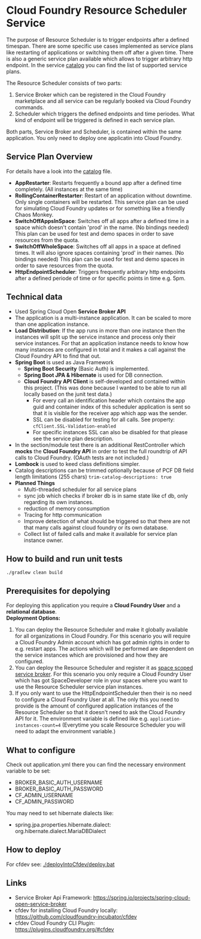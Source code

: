 # Cloud Foundry Resource Scheduler Service
The purpose of Resource Scheduler is to trigger endpoints after a defined timespan. There are some specific use cases implemented as service plans like restarting of applications or switching them off after a given time.
There is also a generic service plan available which allows to trigger arbitrary http endpoint. In the service <a href="./src/main/java/de/grimmpp/cloudFoundry/resourceScheduler/config/CatalogConfig.java">catalog</a> you can find the list of supported service plans. 

The Resource Scheduler consists of two parts:
1. Service Broker which can be registered in the Cloud Foundry marketplace and all service can be regularly booked via Cloud Foundry commands.
2. Scheduler which triggers the defined endpoints and time periodes. What kind of endpoint will be triggered is defined in each service plan.

Both parts, Service Broker and Scheduler, is contained within the same application. You only need to deploy one applicatin into Cloud Foundry.

## Service Plan Overview
For details have a look into the <a href="./src/main/java/de/grimmpp/cloudFoundry/resourceScheduler/config/CatalogConfig.java">catalog</a> file.
* **AppRestarter**: Restarts frequently a bound app after a defined time completely. (All instances at the same time) 
* **RollingContainerRestarter**: Restart of an application without downtime. Only single containers will be restarted. This service plan can be used for simulating Cloud Foundry updates or for something like a friendly Chaos Monkey. 
* **SwitchOffAppsInSpace**: Switches off all apps after a defined time in a space which doesn't contain 'prod' in the name. (No bindings needed) This plan can be used for test and demo spaces in order to save resources from the quota.
* **SwitchOffWholeSpace**: Switches off all apps in a space at defined times. It will also ignore spaces containing 'prod' in their names. (No bindings needed) This plan can be used for test and demo spaces in order to save resources from the quota.
* **HttpEndpointScheduler**: Triggers frequently arbitrary http endpoints after a defined periode of time or for specific points in time e.g. 5pm.


## Technical data
* Used Spring Cloud Open **Service Broker API**
* The application is a multi-instance application. It can be scaled to more than one application instance.
* **Load Distribution**: If the app runs in more than one instance then the instances will split up the service instance and process only their service instances. For that an application instance needs to know how many instances are configured in total and it makes a call against the Cloud Foundry API to find that out. 
* **Spring Boot** is used as Java Framework
  * **Spring Boot Security** (Basic Auth) is implemented.
  * **Spring Boot JPA & Hibernate** is used for DB connection.
  * **Cloud Foundry API Client** is self-developed and contained within this project. (This was done because I wanted to be able to run all locally based on the junit test data.)
    * For every call an identification header which contains the app guid and container index of this scheduler application is sent so that it is visible for the receiver app which app was the sender.
    * SSL can be disabled for testing for all calls. See property: `cfClient.SSL-Validation-enabled`
    * For specific instances SSL can also be disabled for that please see the service plan description.
* In the section/module test there is an additional RestController which **mocks** the **Cloud Foundry API** in order to test the full roundtrip of API calls to Cloud Foundry. (OAuth tests are not included.)
* **Lombock** is used to keed class definitions simpler.
* Catalog descriptions can be trimmed optionally because of PCF DB field length limitations (255 chars) `trim-catalog-descriptions: true`
* **Planned Things**
  * Multi-threaded scheduler for all service plans
  * sync job which checks if broker db is in same state like cf db, only regarding its own instances.
  * reduction of memory consumption
  * Tracing for http communication
  * Improve detection of what should be triggered so that there are not that many calls against cloud foundry or its own database.
  * Collect list of failed calls and make it available for service plan instance owner.

## How to build and run unit tests
````
./gradlew clean build
````

## Prerequisites for depolying 
For deploying this application you require a **Cloud Foundry User** and a **relational database**. <br />
**Deployment Options:**
1. You can deploy the Resource Scheduler and make it globally available for all organizations in Cloud Foundry. For this scenario you will require a Cloud Foundry Admin account which has got admin rights in order to e.g. restart apps. The actions which will be performed are dependent on the service instances which are provisioned and how they are configured.
2. You can deploy the Resource Scheduler and register it as <a href="https://docs.cloudfoundry.org/services/managing-service-brokers.html#register-broker">space scoped service broker</a>. For this scenario you only require a Cloud Foundry User which has got SpaceDeveloper role in your spaces where you want to use the Resource Scheduler service plan instances.
3. If you only want to use the HttpEndpointScheduler then their is no need to configure a Cloud Foundry User at all. The only this you need to provide is the amount of configured application instances of the Resource Scheduler so that it doesn't need to ask the Cloud Foundry API for it. The environment variable is defined like e.g. `application-instances-count=4` (Everytime you scale Resource Scheduler you will need to adapt the environment variable.)

## What to configure
Check out application.yml there you can find the necessary environment variable to be set:
* BROKER_BASIC_AUTH_USERNAME
* BROKER_BASIC_AUTH_PASSWORD
* CF_ADMIN_USERNAME
* CF_ADMIN_PASSWORD

You may need to set hibernate dialects like: 
* spring.jpa.properties.hibernate.dialect: org.hibernate.dialect.MariaDBDialect

## How to deploy
For cfdev see: <a href="./deployIntoCfdev/deploy.bat">./deployIntoCfdev/deploy.bat</a>

## Links
* Service Broker Api Framework: https://spring.io/projects/spring-cloud-open-service-broker
* cfdev for installing Cloud Foundry locally: https://github.com/cloudfoundry-incubator/cfdev
* cfdev Cloud Foundry CLI Plugin: https://plugins.cloudfoundry.org/#cfdev 
